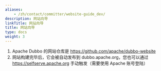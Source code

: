 ```yaml
---
aliases:
    - /zh/contact/committer/website-guide_dev/
description: 网站向导
linkTitle: 网站向导
title: 网站向导
type: docs
weight: 3
---
```




1. Apache Dubbo 的网站仓库是 https://github.com/apache/dubbo-website
2. 网站构建完毕后，它会被自动发布到 dubbo.apache.org，您也可以通过 https://selfserve.apache.org 手动触发（需要使用 Apache 账号登陆）